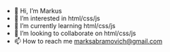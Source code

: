 - 👋 Hi, I’m Markus
- 👀 I’m interested in html/css/js
- 🌱 I’m currently learning html/css/js
- 💞️ I’m looking to collaborate on html/css/js
- 📫 How to reach me marksabramovich@gmail.com

<!---
markus077/markus077 is a ✨ special ✨ repository because its `README.md` (this file) appears on your GitHub profile.
You can click the Preview link to take a look at your changes.
--->
